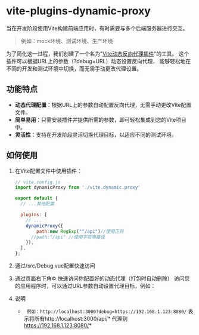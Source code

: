 # vite-plugins-dynamic-proxy

当在开发阶段使用Vite构建前端应用时，有时需要与多个后端服务器进行交互。
> 例如：mock环境、测试环境、生产环境

为了简化这一过程，我们创建了一个名为"[Vite动态反向代理插件](https://github.com/zjpzjp/vite-plugin-debug-proxy)"的工具。
这个插件可以根据URL上的参数（?debug=URL）动态设置反向代理，
能够轻松地在不同的开发和测试环境中切换，而无需手动更改代理设置。

## 功能特点

- **动态代理配置**：根据URL上的参数自动配置反向代理，无需手动更改Vite配置文件。
- **简单易用**：只需安装插件并提供所需的参数，即可轻松集成到您的Vite项目中。
- **灵活性**：支持在开发阶段灵活切换代理目标，以适应不同的测试环境。

## 如何使用

1. 在Vite配置文件中使用插件：

   ```javascript
   // vite.config.js
   import dynamicProxy from './vite.dynamic.proxy'

   export default {
     // ...其他配置

     plugins: [
       // ...
       dynamicProxy({
           path:new RegExp("^/api")//使用正则
         //path:"/api" //使用字符串路径
       }),
     ],
   };
   ```

2. 通过/src/Debug.vue配置快速访问
   

3. 通过页面右下角⚙ 快速访问你配置好的动态代理（打包时自动删除）
   访问您的应用程序时，可以通过URL参数自动设置代理目标，例如：

4. 说明
   -  ` 例如：http://localhost:3000?debug=https://192.168.1.123:8080/`
   表示将所有http://localhost:3000/api/* 代理到 https://192.168.1.123:8080/*   

